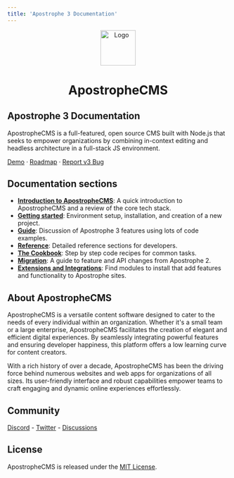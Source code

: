 ```yaml
---
title: 'Apostrophe 3 Documentation'
---
```


<div align="center">
  <a href="https://github.com/apostrophecms/apostrophe">
    <img src="/images/apos-dark.png" alt="Logo" width="80" height="80">
  </a>
  <h1 align="center">ApostropheCMS</h1>
</div>

## Apostrophe 3 Documentation

ApostropheCMS is a full-featured, open source CMS built with Node.js that seeks to empower organizations by combining in-context editing and headless architecture in a full-stack JS environment.

[Demo](http://demo.apostrophecms.com/) · [Roadmap](https://portal.productboard.com/apostrophecms/1-product-roadmap) · [Report v3 Bug](https://github.com/apostrophecms/apostrophe/issues/new?assignees=&labels=3.0,bug&template=bug_report.md&title=)

## Documentation sections

- [**Introduction to ApostropheCMS**](/guide/introduction.md): A quick introduction to ApostropheCMS and a review of the core tech stack.
- [**Getting started**](/guide/setting-up.md): Environment setup, installation, and creation of a new project.
- [**Guide**](/guide/modules.md): Discussion of Apostrophe 3 features using lots of code examples.
- [**Reference**](/reference/): Detailed reference sections for developers.
- [**The Cookbook**](/cookbook/): Step by step code recipes for common tasks.
- [**Migration**](/guide/migration/overview.md): A guide to feature and API changes from Apostrophe 2.
- [**Extensions and Integrations**](https://apostrophecms.com/extensions): Find modules to install that add features and functionality to Apostrophe sites.

## About ApostropheCMS

ApostropheCMS is a versatile content software designed to cater to the needs of every individual within an organization. Whether it's a small team or a large enterprise, ApostropheCMS facilitates the creation of elegant and efficient digital experiences. By seamlessly integrating powerful features and ensuring developer happiness, this platform offers a low learning curve for content creators.

With a rich history of over a decade, ApostropheCMS has been the driving force behind numerous websites and web apps for organizations of all sizes. Its user-friendly interface and robust capabilities empower teams to craft engaging and dynamic online experiences effortlessly.

## Community

[Discord](https://discord.com/invite/XkbRNq7) - [Twitter](https://twitter.com/apostrophecms) - [Discussions](https://github.com/apostrophecms/apostrophe/discussions)

## License

ApostropheCMS is released under the [MIT License](https://github.com/apostrophecms/apostrophe/blob/main/LICENSE.md).

